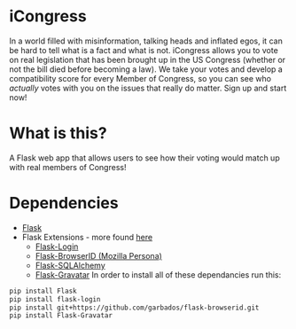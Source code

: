 iCongress
=========
In a world filled with misinformation, talking heads and inflated egos, it can be hard to tell what is a fact and what is not. iCongress allows you to vote on real legislation that has been brought up in the US Congress (whether or not the bill died before becoming a law). We take your votes and develop a compatibility score for every Member of Congress, so you can see who <i>actually</i> votes with you on the issues that really do matter. Sign up and start now!
# What is this?
A Flask web app that allows users to see how their voting would match up with real members of Congress!
# Dependencies
* [Flask](http://flask.pocoo.org/)
* Flask Extensions - more found [here](http://flask.pocoo.org/extensions/)
  * [Flask-Login](https://flask-login.readthedocs.org/en/latest/)
  * [Flask-BrowserID (Mozilla Persona)](https://github.com/garbados/flask-browserid)
  * [Flask-SQLAlchemy](http://pythonhosted.org/Flask-SQLAlchemy/)
  * [Flask-Gravatar](http://pythonhosted.org/Flask-Gravatar/)
In order to install all of these dependancies run this:

```bash
pip install Flask
pip install flask-login
pip install git+https://github.com/garbados/flask-browserid.git
pip install Flask-Gravatar
```
